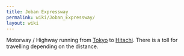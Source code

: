 ```yaml
---
title: Joban Expressway
permalink: wiki/Joban_Expressway/
layout: wiki
---
```


Motorway / Highway running from [Tokyo](/wiki/Tokyo "wikilink") to
[Hitachi](/wiki/Hitachi "wikilink"). There is a toll for travelling depending
on the distance.
